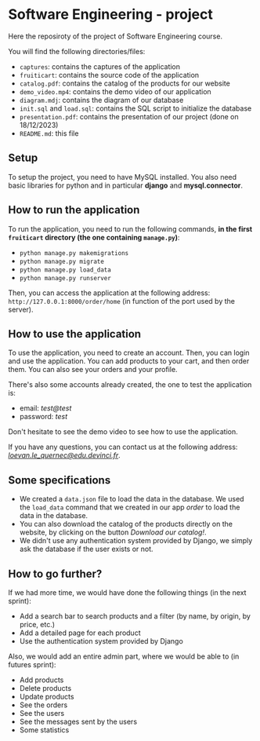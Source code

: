 # Software Engineering - project

Here the reposiroty of the project of Software Engineering course.

You will find the following directories/files:
- `captures`: contains the captures of the application
- `fruiticart`: contains the source code of the application
- `catalog.pdf`: contains the catalog of the products for our website
- `demo_video.mp4`: contains the demo video of our application
- `diagram.mdj`: contains the diagram of our database
- `init.sql` and `load.sql`: contains the SQL script to initialize the database
- `presentation.pdf`: contains the presentation of our project (done on 18/12/2023)
- `README.md`: this file

## Setup

To setup the project, you need to have MySQL installed. You also need basic libraries for python and in particular **django** and **mysql.connector**.

## How to run the application

To run the application, you need to run the following commands, **in the first `fruiticart` directory (the one containing `manage.py`)**:
- `python manage.py makemigrations`
- `python manage.py migrate`
- `python manage.py load_data`
- `python manage.py runserver`

Then, you can access the application at the following address: `http://127.0.0.1:8000/order/home` (in function of the port used by the server).

## How to use the application

To use the application, you need to create an account. Then, you can login and use the application. You can add products to your cart, and then order them. You can also see your orders and your profile.

There's also some accounts already created, the one to test the application is:
- email: *test@test*
- password: *test*

Don't hesitate to see the demo video to see how to use the application.

If you have any questions, you can contact us at the following address: *loevan.le_quernec@edu.devinci.fr*.

## Some specifications

- We created a `data.json` file to load the data in the database. We used the `load_data` command that we created in our app *order* to load the data in the database.
- You can also download the catalog of the products directly on the website, by clicking on the button *Download our catalog!*.
- We didn't use any authentication system provided by Django, we simply ask the database if the user exists or not.

## How to go further?

If we had more time, we would have done the following things (in the next sprint):
- Add a search bar to search products and a filter (by name, by origin, by price, etc.)
- Add a detailed page for each product
- Use the authentication system provided by Django

Also, we would add an entire admin part, where we would be able to (in futures sprint):
- Add products
- Delete products
- Update products
- See the orders
- See the users
- See the messages sent by the users
- Some statistics